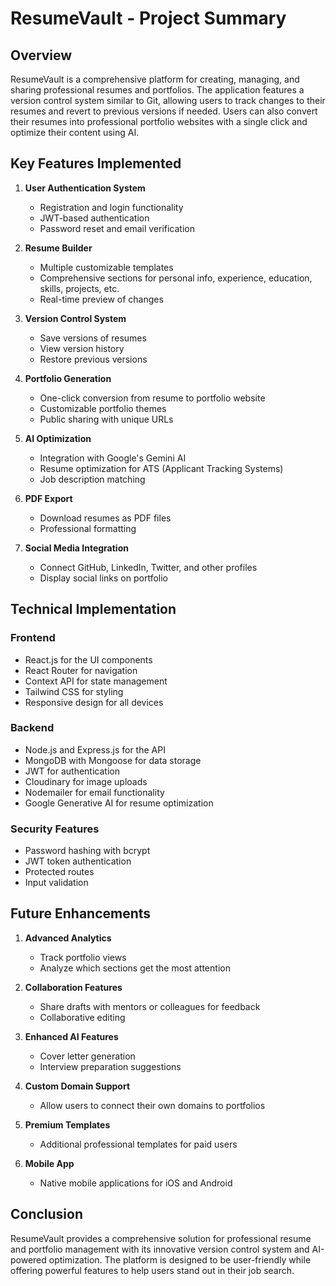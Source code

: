 # ResumeVault - Project Summary

## Overview

ResumeVault is a comprehensive platform for creating, managing, and sharing professional resumes and portfolios. The application features a version control system similar to Git, allowing users to track changes to their resumes and revert to previous versions if needed. Users can also convert their resumes into professional portfolio websites with a single click and optimize their content using AI.

## Key Features Implemented

1. **User Authentication System**
   - Registration and login functionality
   - JWT-based authentication
   - Password reset and email verification

2. **Resume Builder**
   - Multiple customizable templates
   - Comprehensive sections for personal info, experience, education, skills, projects, etc.
   - Real-time preview of changes

3. **Version Control System**
   - Save versions of resumes
   - View version history
   - Restore previous versions

4. **Portfolio Generation**
   - One-click conversion from resume to portfolio website
   - Customizable portfolio themes
   - Public sharing with unique URLs

5. **AI Optimization**
   - Integration with Google's Gemini AI
   - Resume optimization for ATS (Applicant Tracking Systems)
   - Job description matching

6. **PDF Export**
   - Download resumes as PDF files
   - Professional formatting

7. **Social Media Integration**
   - Connect GitHub, LinkedIn, Twitter, and other profiles
   - Display social links on portfolio

## Technical Implementation

### Frontend
- React.js for the UI components
- React Router for navigation
- Context API for state management
- Tailwind CSS for styling
- Responsive design for all devices

### Backend
- Node.js and Express.js for the API
- MongoDB with Mongoose for data storage
- JWT for authentication
- Cloudinary for image uploads
- Nodemailer for email functionality
- Google Generative AI for resume optimization

### Security Features
- Password hashing with bcrypt
- JWT token authentication
- Protected routes
- Input validation

## Future Enhancements

1. **Advanced Analytics**
   - Track portfolio views
   - Analyze which sections get the most attention

2. **Collaboration Features**
   - Share drafts with mentors or colleagues for feedback
   - Collaborative editing

3. **Enhanced AI Features**
   - Cover letter generation
   - Interview preparation suggestions

4. **Custom Domain Support**
   - Allow users to connect their own domains to portfolios

5. **Premium Templates**
   - Additional professional templates for paid users

6. **Mobile App**
   - Native mobile applications for iOS and Android

## Conclusion

ResumeVault provides a comprehensive solution for professional resume and portfolio management with its innovative version control system and AI-powered optimization. The platform is designed to be user-friendly while offering powerful features to help users stand out in their job search.